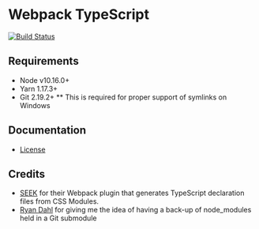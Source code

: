 # Webpack TypeScript

[![Build Status](https://travis-ci.org/silbinarywolf/webpack-typescript.svg?branch=master)](https://travis-ci.org/silbinarywolf/webpack-typescript)

## Requirements

* Node v10.16.0+
* Yarn 1.17.3+
* Git 2.19.2+
** This is required for proper support of symlinks on Windows

## Documentation

* [License](LICENSE.md)

## Credits

* [SEEK](https://github.com/seek-oss/css-modules-typescript-loader) for their Webpack plugin that generates TypeScript declaration files from CSS Modules.
* [Ryan Dahl](https://github.com/denoland/deno) for giving me the idea of having a back-up of node_modules held in a Git submodule
